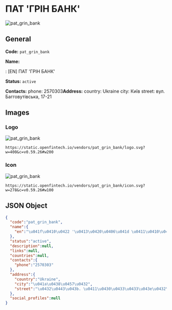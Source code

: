 
# ПАТ 'ГРІН БАНК' 
![pat_grin_bank](https://static.openfintech.io/vendors/pat_grin_bank/logo.svg?w=400&c=v0.59.26#w200)  

## General 
 
**Code:** `pat_grin_bank` 
 
**Name:** 
 
:	[EN] ПАТ 'ГРІН БАНК' 
 
**Status:** `active` 
 
**Contacts:** 
phone: 2570303**Address:** 
country: Ukraine 
city: Київ 
street: вул. Багговутівська, 17-21 

## Images 

### Logo 
 
![pat_grin_bank](https://static.openfintech.io/vendors/pat_grin_bank/logo.svg?w=400&c=v0.59.26#w200)  

```
https://static.openfintech.io/vendors/pat_grin_bank/logo.svg?w=400&c=v0.59.26#w200
```  

### Icon 
 
![pat_grin_bank](https://static.openfintech.io/vendors/pat_grin_bank/icon.svg?w=278&c=v0.59.26#w100)  

```
https://static.openfintech.io/vendors/pat_grin_bank/icon.svg?w=278&c=v0.59.26#w100
```  

## JSON Object 

```json
{
  "code":"pat_grin_bank",
  "name":{
    "en":"\u041f\u0410\u0422 '\u0413\u0420\u0406\u041d \u0411\u0410\u041d\u041a'"
  },
  "status":"active",
  "description":null,
  "links":null,
  "countries":null,
  "contacts":{
    "phone":"2570303"
  },
  "address":{
    "country":"Ukraine",
    "city":"\u041a\u0438\u0457\u0432",
    "street":"\u0432\u0443\u043b. \u0411\u0430\u0433\u0433\u043e\u0432\u0443\u0442\u0456\u0432\u0441\u044c\u043a\u0430, 17-21"
  },
  "social_profiles":null
}
```  
